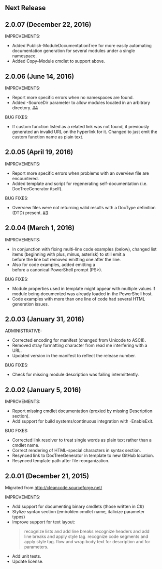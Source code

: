 ## Next Release

## 2.0.07 (December 22, 2016)

IMPROVEMENTS:
  - Added Publish-ModuleDocumentationTree for more easily automating
    documentation generation for several modules under a single namespace.
  - Added Copy-Module cmdlet to support above.


## 2.0.06 (June 14, 2016)

IMPROVEMENTS:
  - Report more specific errors when no namespaces are found.
  - Added -SourceDir parameter to allow  modules located in an arbitrary
    directory. [#4](https://github.com/msorens/DocTreeGenerator/issues/4)


BUG FIXES:
  - If custom function listed as a related link was not found, it previously
    generated an invalid URL on the hyperlink for it.
	Changed to just emit the custom function name as plain text.


## 2.0.05 (April 19, 2016)

IMPROVEMENTS:
  - Report more specific errors when problems with an overview file are encountered.
  - Added template and script for regenerating self-documentation (i.e. DocTreeGenerator itself).

BUG FIXES:
  - Overview files were not returning valid results with a DocType definition (DTD) present. [#3](https://github.com/msorens/DocTreeGenerator/issues/3)



## 2.0.04 (March 1, 2016)

IMPROVEMENTS:
  - In conjunction with fixing multi-line code examples (below),
    changed list items (beginning with plus, minus, asterisk) to still
	emit a <br> before the line but removed emitting one after the line.
  - Also for code examples, added emitting a <br> before a canonical
    PowerShell prompt (PS>).

BUG FIXES:
  - Module properties used in template might appear with multiple values
    if module being documented was already loaded in the PowerShell host.
  - Code examples with more than one line of code had several HTML generation
    issues. 


## 2.0.03 (January 31, 2016)

ADMINISTRATIVE:
  - Corrected encoding for manifest (changed from Unicode to ASCII).
  - Removed stray formatting character from read me interfering with a URL.
  - Updated version in the manifest to reflect the release number.

BUG FIXES:
  - Check for missing module description was failing intermittently.


## 2.0.02 (January 5, 2016)

IMPROVEMENTS:
  - Report missing cmdlet documentation (proxied by missing Description section).
  - Add support for build systems/continuous integration with -EnableExit.

BUG FIXES:
  - Corrected link resolver to treat single words as plain text rather than a cmdlet name.
  - Correct rendering of HTML-special characters in syntax section.
  - Resynced link to DocTreeGenerator in template to new GitHub location.
  - Resynced template path after file reorganization.



## 2.0.01 (December 21, 2015)

Migrated from http://cleancode.sourceforge.net/

IMPROVEMENTS:
  - Add support for documenting binary cmdlets (those written in C#)
  - Stylize syntax section (embolden cmdlet name, italicize parameter types)
  - Improve support for text layout:
    > recognize lists and add line breaks
	> recognize headers and add line breaks and apply style tag.
	> recognize code segments and apply style tag.
	> flow and wrap body text for description and for parameters.
  - Add unit tests.
  - Update license.

